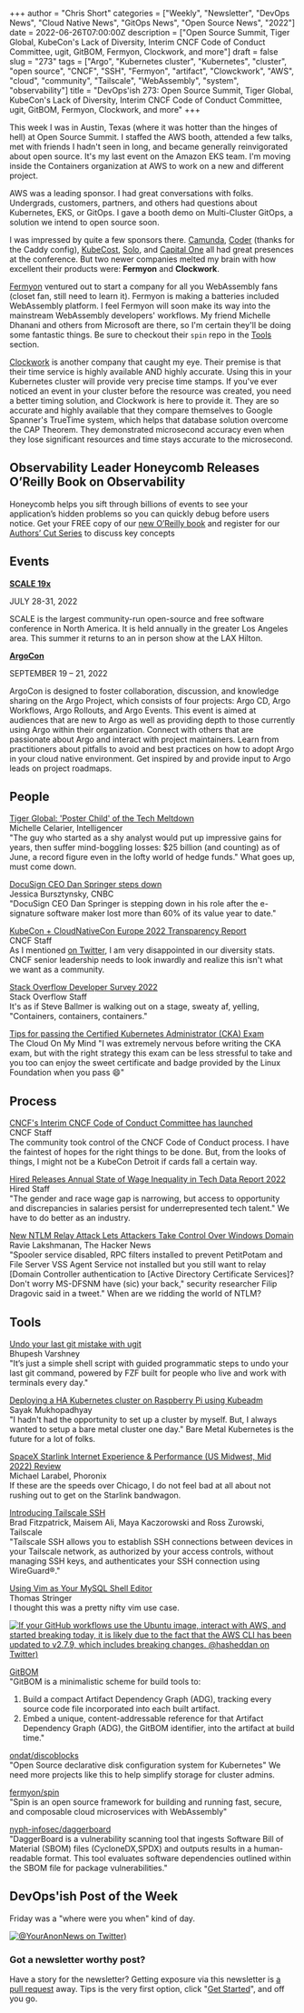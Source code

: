 +++
author = "Chris Short"
categories = ["Weekly", "Newsletter", "DevOps News", "Cloud Native News", "GitOps News", "Open Source News", "2022"]
date = 2022-06-26T07:00:00Z
description = ["Open Source Summit, Tiger Global, KubeCon's Lack of Diversity, Interim CNCF Code of Conduct Committee, ugit, GitBOM, Fermyon, Clockwork, and more"]
draft = false
slug = "273"
tags = ["Argo", "Kubernetes cluster", "Kubernetes", "cluster", "open source", "CNCF", "SSH", "Fermyon", "artifact", "Clowckwork", "AWS", "cloud", "community", "Tailscale", "WebAssembly", "system", "observability"]
title = "DevOps'ish 273: Open Source Summit, Tiger Global, KubeCon's Lack of Diversity, Interim CNCF Code of Conduct Committee, ugit, GitBOM, Fermyon, Clockwork, and more"
+++

This week I was in Austin, Texas (where it was hotter than the hinges of hell) at Open Source Summit. I staffed the AWS booth, attended a few talks, met with friends I hadn't seen in long, and became generally reinvigorated about open source. It's my last event on the Amazon EKS team. I'm moving inside the Containers organization at AWS to work on a new and different project.

AWS was a leading sponsor. I had great conversations with folks. Undergrads, customers, partners, and others had questions about Kubernetes, EKS, or GitOps. I gave a booth demo on Multi-Cluster GitOps, a solution we intend to open source soon.

I was impressed by quite a few sponsors there. [Camunda](https://camunda.com), [Coder](https://coder.com) (thanks for the Caddy config), [KubeCost](https://www.kubecost.com/), [Solo](https://www.solo.io/), and [Capital One](https://www.capitalone.com/tech/) all had great presences at the conference. But two newer companies melted my brain with how excellent their products were: **Fermyon** and **Clockwork**.

[Fermyon](https://www.fermyon.com) ventured out to start a company for all you WebAssembly fans (closet fan, still need to learn it). Fermyon is making a batteries included WebAssembly platform. I feel Fermyon will soon make its way into the mainstream WebAssembly developers' workflows. My friend Michelle Dhanani and others from Microsoft are there, so I'm certain they'll be doing some fantastic things. Be sure to checkout their `spin` repo in the [Tools](#tools) section.

[Clockwork](https://www.clockwork.io/) is another company that caught my eye. Their premise is that their time service is highly available AND highly accurate. Using this in your Kubernetes cluster will provide very precise time stamps. If you've ever noticed an event in your cluster before the resource was created, you need a better timing solution, and Clockwork is here to provide it. They are so accurate and highly available that they compare themselves to Google Spanner's TrueTime system, which helps that database solution overcome the CAP Theorem. They demonstrated microsecond accuracy even when they lose significant resources and time stays accurate to the microsecond.

## Observability Leader Honeycomb Releases O’Reilly Book on Observability

Honeycomb helps you sift through billions of events to see your application’s hidden problems so you can quickly debug before users notice. Get your FREE copy of our [new O’Reilly book](https://info.honeycomb.io/observability-engineering-oreilly-book-2022?utm_source=devopsish&utm_medium=newsletter&utm_campaign=oreilly_book_observability_engineering_2022&utm_id=oreillybook2022&utm_content=2113) and register for our [Authors’ Cut Series](https://www.honeycomb.io/oreilly-observability-engineering/?utm_source=devopsish&utm_medium=newsletter&utm_campaign=oreilly_authors_cut_series_2022&utm_id=oreillyauthorscut&utm_content=2112) to discuss key concepts

## Events

[**SCALE 19x**](http://www.socallinuxexpo.org/?source=devopsish)

JULY 28-31, 2022

SCALE is the largest community-run open-source and free software conference in North America. It is held annually in the greater Los Angeles area. This summer it returns to an in person show at the LAX Hilton.

[**ArgoCon**](https://events.linuxfoundation.org/argocon/?source=devopsish)

SEPTEMBER 19 – 21, 2022

ArgoCon is designed to foster collaboration, discussion, and knowledge sharing on the Argo Project, which consists of four projects: Argo CD, Argo Workflows, Argo Rollouts, and Argo Events. This event is aimed at audiences that are new to Argo as well as providing depth to those currently using Argo within their organization. Connect with others that are passionate about Argo and interact with project maintainers. Learn from practitioners about pitfalls to avoid and best practices on how to adopt Argo in your cloud native environment. Get inspired by and provide input to Argo leads on project roadmaps.

## People

[Tiger Global: 'Poster Child' of the Tech Meltdown](https://nymag.com/intelligencer/2022/06/tiger-global-poster-child-of-the-tech-meltdown.html)  
Michelle Celarier, Intelligencer  
"The guy who started as a shy analyst would put up impressive gains for years, then suffer mind-boggling losses: $25 billion (and counting) as of June, a record figure even in the lofty world of hedge funds." What goes up, must come down.

[DocuSign CEO Dan Springer steps down](https://www.cnbc.com/2022/06/21/docusign-ceo-dan-springer-steps-down.html)  
Jessica Bursztynsky, CNBC  
"DocuSign CEO Dan Springer is stepping down in his role after the e-signature software maker lost more than 60% of its value year to date."

[KubeCon + CloudNativeCon Europe 2022 Transparency Report](https://www.cncf.io/reports/kubecon-cloudnativecon-europe-2022/)  
CNCF Staff  
As I mentioned [on Twitter](https://twitter.com/ChrisShort/status/1540391736970821642), I am very disappointed in our diversity stats. CNCF senior leadership needs to look inwardly and realize this isn't what we want as a community.

[Stack Overflow Developer Survey 2022](https://survey.stackoverflow.co/2022/)  
Stack Overflow Staff  
It's as if Steve Ballmer is walking out on a stage, sweaty af, yelling, "Containers, containers, containers."

[Tips for passing the Certified Kubernetes Administrator (CKA) Exam](https://www.thecloudonmymind.com/Tips-for-passing-the-Certified-Kubernetes-Administrator-CKA-Exam/)  
The Cloud On My Mind
"I was extremely nervous before writing the CKA exam, but with the right strategy this exam can be less stressful to take and you too can enjoy the sweet certificate and badge provided by the Linux Foundation when you pass 😄"

## Process

[CNCF's Interim CNCF Code of Conduct Committee has launched](https://www.cncf.io/blog/2022/06/23/cncfs-interim-cncf-code-of-conduct-committee-has-launched/)  
CNCF Staff  
The community took control of the CNCF Code of Conduct process. I have the faintest of hopes for the right things to be done. But, from the looks of things, I might not be a KubeCon Detroit if cards fall a certain way.

[Hired Releases Annual State of Wage Inequality in Tech Data Report 2022](https://hired.com/blog/highlights/hired-releases-annual-state-wage-inequality-tech-data-report-2022/)  
Hired Staff  
"The gender and race wage gap is narrowing, but access to opportunity and discrepancies in salaries persist for underrepresented tech talent." We have to do better as an industry.

[New NTLM Relay Attack Lets Attackers Take Control Over Windows Domain](https://thehackernews.com/2022/06/new-ntlm-relay-attack-lets-attackers.html)  
Ravie Lakshmanan, The Hacker News  
"Spooler service disabled, RPC filters installed to prevent PetitPotam and File Server VSS Agent Service not installed but you still want to relay [Domain Controller authentication to [Active Directory Certificate Services]? Don't worry MS-DFSNM have (sic) your back," security researcher Filip Dragovic said in a tweet." When are we ridding the world of NTLM?

## Tools

[Undo your last git mistake with ugit](https://bhupesh.me/undo-your-last-git-mistake-with-ugit/)  
Bhupesh Varshney  
"It’s just a simple shell script with guided programmatic steps to undo your last git command, powered by FZF built for people who live and work with terminals every day."

[Deploying a HA Kubernetes cluster on Raspberry Pi using Kubeadm](https://sayakm.me/deploying-a-ha-kubernetes-cluster-on-raspberry-pi-using-kubeadm/)  
Sayak Mukhopadhyay  
"I hadn't had the opportunity to set up a cluster by myself. But, I always wanted to setup a bare metal cluster one day." Bare Metal Kubernetes is the future for a lot of folks.

[SpaceX Starlink Internet Experience & Performance (US Midwest, Mid 2022) Review](https://www.phoronix.com/scan.php?page=article&item=spacex-starlink&num=1)  
Michael Larabel, Phoronix  
If these are the speeds over Chicago, I do not feel bad at all about not rushing out to get on the Starlink bandwagon.

[Introducing Tailscale SSH](https://tailscale.com/blog/tailscale-ssh/)  
Brad Fitzpatrick, Maisem Ali, Maya Kaczorowski and Ross Zurowski, Tailscale  
"Tailscale SSH allows you to establish SSH connections between devices in your Tailscale network, as authorized by your access controls, without managing SSH keys, and authenticates your SSH connection using WireGuard®."

[Using Vim as Your MySQL Shell Editor](https://trstringer.com/vim-mysqlsh/)  
Thomas Stringer  
I thought this was a pretty nifty vim use case.

[![If your GitHub workflows use the Ubuntu image, interact with AWS, and started breaking today, it is likely due to the fact that the AWS CLI has been updated to v2.7.9, which includes breaking changes. @hasheddan on Twitter)](https://shortcdn.com/devopsish/hasheddan-github-actions.webp)](https://twitter.com/hasheddan/status/1540016556184305672)

[GitBOM](https://gitbom.dev/)  
"GitBOM is a minimalistic scheme for build tools to:

1. Build a compact Artifact Dependency Graph (ADG), tracking every source code file incorporated into each built artifact.
1. Embed a unique, content-addressable reference for that Artifact Dependency Graph (ADG), the GitBOM identifier, into the artifact at build time."

[ondat/discoblocks](https://github.com/ondat/discoblocks)  
"Open Source declarative disk configuration system for Kubernetes" We need more projects like this to help simplify storage for cluster admins.

[fermyon/spin](https://github.com/fermyon/spin)  
"Spin is an open source framework for building and running fast, secure, and composable cloud microservices with WebAssembly"

[nyph-infosec/daggerboard](https://github.com/nyph-infosec/daggerboard)  
"DaggerBoard is a vulnerability scanning tool that ingests Software Bill of Material (SBOM) files (CycloneDX,SPDX) and outputs results in a human-readable format. This tool evaluates software dependencies outlined within the SBOM file for package vulnerabilities."

## DevOps'ish Post of the Week

Friday was a "where were you when" kind of day.

[![@YourAnonNews on Twitter)](https://shortcdn.com/devopsish/273-devopsish-post-of-the-week.webp)](https://twitter.com/YourAnonNews/status/1540526828603015169)

### Got a newsletter worthy post?

Have a story for the newsletter? Getting exposure via this newsletter is [a pull request](https://github.com/chris-short/devopsish.com/issues/new/choose) away. Tips is the very first option, click "[Get Started](https://github.com/chris-short/devopsish.com/issues/new?assignees=chris-short&labels=tips&template=TIPS.md&title=%5BTips%5D%3A+)", and off you go.
